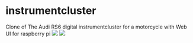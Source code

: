 # instrumentcluster
Clone of The Audi RS6 digital instrumentcluster for a motorcycle with Web UI for raspberry pi
![]([https://media.discordapp.net/attachments/663361554045206548/1140918224968482848/934991.jpg](https://lh3.googleusercontent.com/pw/AIL4fc9_uQmkant8cDLv6riAWH4xS7OdMZO1B7jzeBtAVsfRjWYWAZ53yT7EtMKZVQ56oUcDuoxhq0vD9vlfKgARtTn2W9p3TV9v9Xi8p7QYwk7pYu5-E95LOVs6xK_wkbkcpn80XBwwyRWpdG-j9kkQ6eadWBnGQLXUmVmQIa_ylI7SAptEModwtteBTG20921EIa1UxePFSTixhcp4Mpvfk7D9V38CdNtWXnrqzeB1BXplhgYv0C-3l17qypE3__8-MmVgIPHrQ1-nsv6kLRbA8VvBFHDj2IpC1OQ0l2bOQ5LNua0WjzhUVoh6-0EPxay0ojPVuL_JzUxNFPAdX6GI5Wt4tBt4cOQHO_kQmYCRCwkJBu8LVsXxrRPOIaDhMh-4tgZrY7jyLefl0tOkklhCwZVyK6SroP7RAbcQSUedk3EYvHJgpTkHEZuNTOn4x17ddsdji0PuD6Bl3ZtcjM5FzzEIKTs8h9TaKYyxskIk96B4_dr4xd51h1srb1T9sSkcLierppV5lT4yHh2ya9YPILKc4qBVzQ8beucYAA8eidS1Ia6f55dF_CHgHyK4udXPjJl6MNbN6vW04bPvvVQnlTEmnTU2kbRlrp_DzhQw7Npl7-bCXQHbfvoYgZAbhXNkd0u5VaQFHLIo6YFYk9TJ_7JAjpE01JeKpOyuIl2-bMN9dO8ud-AFuDSAFP8l6ccnnIKJAOArQ93FcLOc4uTXIeQIDxJKlJmEwQCjRMk8VFJwPqE_vGN_OMz8tw5fxM7TjjzEobXWfxW0klDAJHSu_xaWo1DUSkhma-uEx80HlkVYIQ1sxH3IatOZAyomi62tmW3RAPItK5IRgXb4XNjrmk0BkYQLC0p9hN2MgPjcHpGYKZA_aoE_zamHaPdiDRU8a_zYhVScXeuo3BD_kdkKYKpz6Yk=w2435-h1307-s-no?authuser=0)https://lh3.googleusercontent.com/pw/AIL4fc9_uQmkant8cDLv6riAWH4xS7OdMZO1B7jzeBtAVsfRjWYWAZ53yT7EtMKZVQ56oUcDuoxhq0vD9vlfKgARtTn2W9p3TV9v9Xi8p7QYwk7pYu5-E95LOVs6xK_wkbkcpn80XBwwyRWpdG-j9kkQ6eadWBnGQLXUmVmQIa_ylI7SAptEModwtteBTG20921EIa1UxePFSTixhcp4Mpvfk7D9V38CdNtWXnrqzeB1BXplhgYv0C-3l17qypE3__8-MmVgIPHrQ1-nsv6kLRbA8VvBFHDj2IpC1OQ0l2bOQ5LNua0WjzhUVoh6-0EPxay0ojPVuL_JzUxNFPAdX6GI5Wt4tBt4cOQHO_kQmYCRCwkJBu8LVsXxrRPOIaDhMh-4tgZrY7jyLefl0tOkklhCwZVyK6SroP7RAbcQSUedk3EYvHJgpTkHEZuNTOn4x17ddsdji0PuD6Bl3ZtcjM5FzzEIKTs8h9TaKYyxskIk96B4_dr4xd51h1srb1T9sSkcLierppV5lT4yHh2ya9YPILKc4qBVzQ8beucYAA8eidS1Ia6f55dF_CHgHyK4udXPjJl6MNbN6vW04bPvvVQnlTEmnTU2kbRlrp_DzhQw7Npl7-bCXQHbfvoYgZAbhXNkd0u5VaQFHLIo6YFYk9TJ_7JAjpE01JeKpOyuIl2-bMN9dO8ud-AFuDSAFP8l6ccnnIKJAOArQ93FcLOc4uTXIeQIDxJKlJmEwQCjRMk8VFJwPqE_vGN_OMz8tw5fxM7TjjzEobXWfxW0klDAJHSu_xaWo1DUSkhma-uEx80HlkVYIQ1sxH3IatOZAyomi62tmW3RAPItK5IRgXb4XNjrmk0BkYQLC0p9hN2MgPjcHpGYKZA_aoE_zamHaPdiDRU8a_zYhVScXeuo3BD_kdkKYKpz6Yk=w2435-h1307-s-no?authuser=0)
![](https://media.discordapp.net/attachments/663361554045206548/1140918224968482848/934991.jpg)
